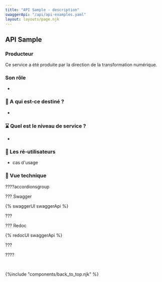 ```yaml
---
title: "API Sample - description"
swaggerApi: "/api/api-examples.yaml"
layout: layouts/page.njk
---
```


## API Sample

### Producteur

Ce service a été produite par la direction de la transformation numérique.

### Son rôle

-

### &#128101; A qui est-ce destiné ?

- 

### &#8987; Quel est le niveau de service ?

-

### &#127873; Les ré-utilisateurs

- cas d'usage

### &#128688; Vue technique

????accordionsgroup

??? Swagger

{% swaggerUI swaggerApi %}

???

??? Redoc 

{% redocUI swaggerApi %}

???

????

<br>

{%include "components/back_to_top.njk" %}

